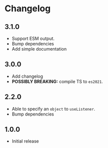 # Changelog

## 3.1.0

- Support ESM output.
- Bump dependencies
- Add simple documentation

## 3.0.0

- Add changelog
- **POSSIBLY BREAKING:** compile TS to `es2021`.

## 2.2.0

- Able to specify an `object` to `useListener`.
- Bump dependencies

## 1.0.0

- Initial release
